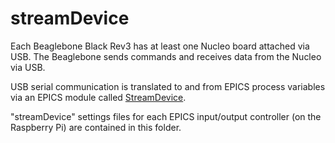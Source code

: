 # streamDevice

Each Beaglebone Black Rev3 has at least one Nucleo board attached via USB. The Beaglebone sends commands and receives data from the Nucleo via USB.

USB serial communication is translated to and from EPICS process variables via an EPICS module called [StreamDevice](
http://epics.web.psi.ch/software/streamdevice/).

"streamDevice" settings files for each EPICS input/output controller (on the Raspberry Pi) are contained in this folder.